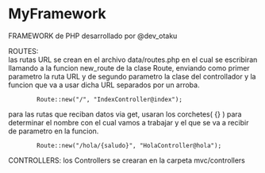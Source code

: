MyFramework
===========

FRAMEWORK de PHP desarrollado por @dev_otaku


ROUTES:     
las rutas URL se crean en el archivo data/routes.php en el cual se escribiran llamando a la funcion new_route de la clase Route, enviando como primer parametro la ruta URL y de segundo parametro la clase del controllador y la funcion que va a usar dicha URL separados por un arroba.
			
			
			Route::new("/", "IndexController@index");
        
para las rutas que reciban datos via get, usaran los corchetes( {} ) para determinar el nombre con el cual vamos a trabajar y el que se va a recibir de parametro en la funcion.
			
			
			Route::new("/hola/{saludo}", "HolaController@hola");

CONTROLLERS:    los Controllers se crearan en la carpeta mvc/controllers
